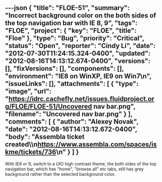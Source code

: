 ---json
{
  "title": "FLOE-51",
  "summary": "Incorrect background color on the both sides of the top navigation bar with IE 8, 9",
  "tags": "FLOE",
  "project": {
    "key": "FLOE",
    "title": "Floe"
  },
  "type": "Bug",
  "priority": "Critical",
  "status": "Open",
  "reporter": "Cindy Li",
  "date": "2012-07-30T11:24:15.324-0400",
  "updated": "2012-08-16T14:13:12.674-0400",
  "versions": [],
  "fixVersions": [],
  "components": [],
  "environment": "IE8 on WinXP, IE9 on Win7\n",
  "issueLinks": [],
  "attachments": [
    {
      "type": "image",
      "url": "https://idrc.cachefly.net/issues.fluidproject.org/FLOE/FLOE-51/Uncovered nav bar.png",
      "filename": "Uncovered nav bar.png"
    }
  ],
  "comments": [
    {
      "author": "Alexey Novak",
      "date": "2012-08-16T14:13:12.672-0400",
      "body": "Assembla ticket created\\\n<https://www.assembla.com/spaces/iskme/tickets/736>\n"
    }
  ]
}
---
With IE8 or 9, switch to a UIO high contrast theme, the both sides of the top navigation bar, which has "home", "browse all" etc tabs, still has grey background rather than the selected background color.

        